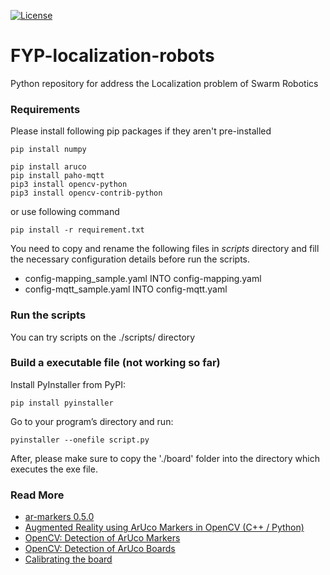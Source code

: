 [![License](https://img.shields.io/badge/License-Apache%202.0-blue.svg)](https://opensource.org/licenses/Apache-2.0)

# FYP-localization-robots

Python repository for address the Localization problem of Swarm Robotics

### Requirements

Please install following pip packages if they aren't pre-installed

```
pip install numpy

pip install aruco
pip install paho-mqtt
pip3 install opencv-python
pip3 install opencv-contrib-python
```

or use following command

```
pip install -r requirement.txt
```

You need to copy and rename the following files in _scripts_ directory and fill the necessary configuration details before run the scripts.

- config-mapping_sample.yaml INTO config-mapping.yaml
- config-mqtt_sample.yaml INTO config-mqtt.yaml

### Run the scripts

You can try scripts on the ./scripts/ directory

### Build a executable file (not working so far)

Install PyInstaller from PyPI:

```
pip install pyinstaller
```

Go to your program’s directory and run:

```
pyinstaller --onefile script.py
```

After, please make sure to copy the './board' folder into the directory which executes the exe file.

### Read More

- [ar-markers 0.5.0](https://pypi.org/project/ar-markers/)
- [Augmented Reality using ArUco Markers in OpenCV (C++ / Python)](https://www.learnopencv.com/augmented-reality-using-aruco-markers-in-opencv-c-python/)
- [OpenCV: Detection of ArUco Markers](https://docs.opencv.org/trunk/d5/dae/tutorial_aruco_detection.html)
- [OpenCV: Detection of ArUco Boards](https://docs.opencv.org/master/db/da9/tutorial_aruco_board_detection.html)
- [Calibrating the board](https://mecaruco2.readthedocs.io/en/latest/notebooks_rst/Aruco/sandbox/ludovic/aruco_calibration_rotation.html)
